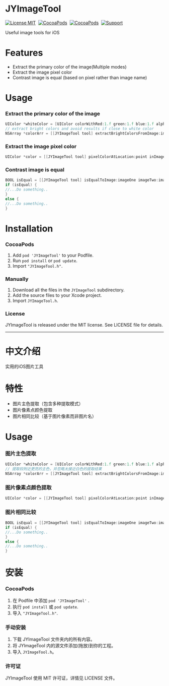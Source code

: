 

JYImageTool
==============

[![License MIT](https://img.shields.io/badge/license-MIT-green.svg?style=flat)](https://raw.githubusercontent.com/Job-Yang/YTZImageComparison/master/LICENSE)&nbsp;
[![CocoaPods](http://img.shields.io/cocoapods/v/YTZImageComparison.svg?style=flat)](http://cocoapods.org/?q=YTZImageComparison)&nbsp;
[![CocoaPods](http://img.shields.io/cocoapods/p/YTZImageComparison.svg?style=flat)](http://cocoapods.org/?q=YTZImageComparison)&nbsp;
[![Support](https://img.shields.io/badge/support-iOS%206%2B%20-blue.svg?style=flat)](https://www.apple.com/nl/ios/)&nbsp;

Useful image tools for iOS


Features
==============

- Extract the primary color of the image(Multiple modes)
- Extract the image pixel color
- Contrast image is equal (based on pixel rather than image name)


Usage
==============

### Extract the primary color of the image
```Objective-C
UIColor *whiteColor = [UIColor colorWithRed:1.f green:1.f blue:1.f alpha:1.f];
// extract bright colors and avoid results if close to white color
NSArray *colorArr = [[JYImageTool tool] extractBrightColorsFromImage:image avoidColor:whiteColor maxCount:10];
```

### Extract the image pixel color
```Objective-C
UIColor *color = [[JYImageTool tool] pixelColorAtLocation:point inImage:image formImageRect:frame];
```

### Contrast image is equal
```Objective-C
BOOL isEqual = [[JYImageTool tool] isEqualToImage:imageOne imageTwo:imageTwo];
if (isEqual) {
//...Do something..
}
else {
//...Do something..
}
```

Installation
==============

### CocoaPods
1. Add `pod 'JYImageTool'` to your Podfile.
2. Run `pod install` or `pod update`.
3. Import `"JYImageTool.h"`.


### Manually
1. Download all the files in the `JYImageTool` subdirectory.
2. Add the source files to your Xcode project.
3. Import `JYImageTool.h`.


### License
JYImageTool is released under the MIT license. See LICENSE file for details.



---
中文介绍
==============

实用的iOS图片工具


特性
==============

- 图片主色提取（包含多种提取模式）
- 图片像素点颜色提取
- 图片相同比较（基于图片像素而非图片名）


Usage
==============

### 图片主色提取
```Objective-C
UIColor *whiteColor = [UIColor colorWithRed:1.f green:1.f blue:1.f alpha:1.f];
// 提取较附近更亮的主色，并忽略太接近白色的提取结果
NSArray *colorArr = [[JYImageTool tool] extractBrightColorsFromImage:image avoidColor:whiteColor maxCount:10];
```

### 图片像素点颜色提取
```Objective-C
UIColor *color = [[JYImageTool tool] pixelColorAtLocation:point inImage:image formImageRect:frame];
```

### 图片相同比较
```Objective-C
BOOL isEqual = [[JYImageTool tool] isEqualToImage:imageOne imageTwo:imageTwo];
if (isEqual) {
//...Do something..
}
else {
//...Do something..
}
```

安装
==============

### CocoaPods
1. 在 Podfile 中添加 `pod 'JYImageTool'` .
2. 执行 `pod install` 或 `pod update`.
3. 导入 `"JYImageTool.h"`.


### 手动安装
1. 下载 JYImageTool 文件夹内的所有内容。
2. 将 JYImageTool 内的源文件添加(拖放)到你的工程。
3. 导入 `JYImageTool.h`。


### 许可证
JYImageTool 使用 MIT 许可证，详情见 LICENSE 文件。